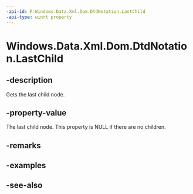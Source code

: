 ```yaml
---
-api-id: P:Windows.Data.Xml.Dom.DtdNotation.LastChild
-api-type: winrt property
---
```


<!-- Property syntax
public Windows.Data.Xml.Dom.IXmlNode LastChild { get; }
-->

# Windows.Data.Xml.Dom.DtdNotation.LastChild

## -description
Gets the last child node.

## -property-value
The last child node. This property is NULL if there are no children.

## -remarks

## -examples

## -see-also

